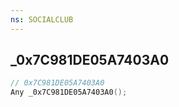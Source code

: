 ```yaml
---
ns: SOCIALCLUB
---
```

## _0x7C981DE05A7403A0

```c
// 0x7C981DE05A7403A0
Any _0x7C981DE05A7403A0();
```

